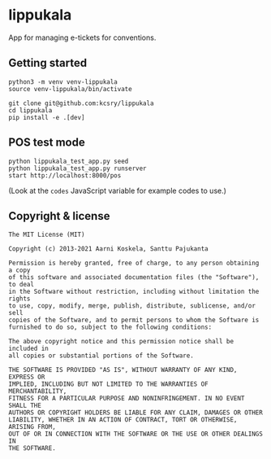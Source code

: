 # lippukala

App for managing e-tickets for conventions.

## Getting started

    python3 -m venv venv-lippukala
    source venv-lippukala/bin/activate

    git clone git@github.com:kcsry/lippukala
    cd lippukala
    pip install -e .[dev]

## POS test mode

    python lippukala_test_app.py seed
    python lippukala_test_app.py runserver
    start http://localhost:8000/pos

(Look at the `codes` JavaScript variable for example codes to use.)

## Copyright & license

    The MIT License (MIT)

    Copyright (c) 2013-2021 Aarni Koskela, Santtu Pajukanta

    Permission is hereby granted, free of charge, to any person obtaining a copy
    of this software and associated documentation files (the "Software"), to deal
    in the Software without restriction, including without limitation the rights
    to use, copy, modify, merge, publish, distribute, sublicense, and/or sell
    copies of the Software, and to permit persons to whom the Software is
    furnished to do so, subject to the following conditions:

    The above copyright notice and this permission notice shall be included in
    all copies or substantial portions of the Software.

    THE SOFTWARE IS PROVIDED "AS IS", WITHOUT WARRANTY OF ANY KIND, EXPRESS OR
    IMPLIED, INCLUDING BUT NOT LIMITED TO THE WARRANTIES OF MERCHANTABILITY,
    FITNESS FOR A PARTICULAR PURPOSE AND NONINFRINGEMENT. IN NO EVENT SHALL THE
    AUTHORS OR COPYRIGHT HOLDERS BE LIABLE FOR ANY CLAIM, DAMAGES OR OTHER
    LIABILITY, WHETHER IN AN ACTION OF CONTRACT, TORT OR OTHERWISE, ARISING FROM,
    OUT OF OR IN CONNECTION WITH THE SOFTWARE OR THE USE OR OTHER DEALINGS IN
    THE SOFTWARE.
